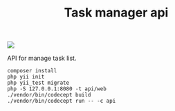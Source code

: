 <p align="center">
    <h1 align="center">Task manager api</h1>
    <br>
</p>
<p>
<img src="https://travis-ci.org/lenivezzz/todo-task-api.svg?branch=master" />
</p>
<p>
API for manage task list.
</p>


```
composer install
php yii init
php yii_test migrate
php -S 127.0.0.1:8080 -t api/web
./vendor/bin/codecept build
./vendor/bin/codecept run -- -c api
```
